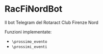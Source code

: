 # RacFiNordBot
Il bot Telegram del Rotaract Club Firenze Nord

Funzioni implementate:
- `\prossimo_evento`
- `\prossimi_eventi`
